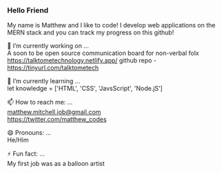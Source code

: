 ### Hello Friend

My name is Matthew and I like to code!  I develop web applications on the MERN stack and you can track my progress on this github! 


🔭 I’m currently working on ...  
A soon to be open source communication board for non-verbal folx <https://talktometechnology.netlify.app/> github repo - <https://tinyurl.com/talktometech>  

🌱 I’m currently learning ...  
let knowledge = ['HTML', 'CSS', 'JavsScript', 'Node.jS']  

📫 How to reach me: ...  
<matthew.mitchell.job@gmail.com>  
<https://twitter.com/matthew_codes>  

😄 Pronouns: ...  
He/Him  

⚡ Fun fact: ...  
My first job was as a balloon artist
<!--
**codebymatthew/codebymatthew** is a ✨ _special_ ✨ repository because its `README.md` (this file) appears on your GitHub profile.

Here are some ideas to get you started:

- 🔭 I’m currently working on ...
- 🌱 I’m currently learning ...
- 👯 I’m looking to collaborate on ...
- 🤔 I’m looking for help with ...
- 💬 Ask me about ...
- 📫 How to reach me: ...
- 😄 Pronouns: ...
- ⚡ Fun fact: ...
-->
